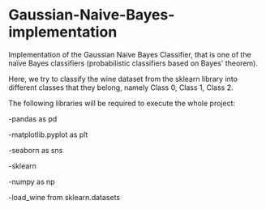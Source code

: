 # Gaussian-Naive-Bayes-implementation
Implementation of the Gaussian Naive Bayes Classifier, that is one of the naïve Bayes classifiers (probabilistic classifiers based on Bayes' theorem).

Here, we try to classify the wine dataset from the sklearn library into different classes that they belong, namely Class 0, Class 1, Class 2.

The following libraries will be required to execute the whole project:

-pandas as pd

-matplotlib.pyplot as plt

-seaborn as sns

-sklearn

-numpy as np

-load_wine from sklearn.datasets 
